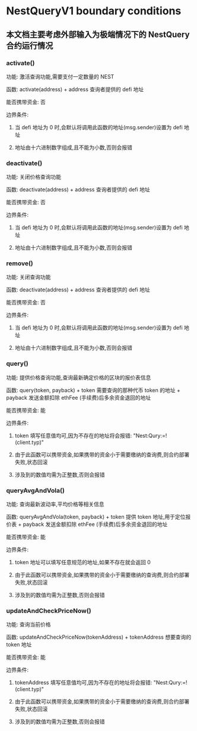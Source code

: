 # NestQueryV1 boundary conditions

## 本文档主要考虑外部输入为极端情况下的 NestQuery 合约运行情况

### activate()
功能: 激活查询功能,需要支付一定数量的 NEST

函数: activate(address) 
     + address 查询者提供的 defi 地址

能否携带资金: 否

边界条件:
1. 当 defi 地址为 0 时,会默认将调用此函数的地址(msg.sender)设置为 defi 地址

2. 地址由十六进制数字组成,且不能为小数,否则会报错


### deactivate()
功能: 关闭价格查询功能

函数: deactivate(address)
     + address 查询者提供的 defi 地址

能否携带资金: 否

边界条件:
1. 当 defi 地址为 0 时,会默认将调用此函数的地址(msg.sender)设置为 defi 地址

2. 地址由十六进制数字组成,且不能为小数,否则会报错

### remove()
功能: 关闭查询功能

函数: deactivate(address)
     + address 查询者提供的 defi 地址

能否携带资金: 否

边界条件:
1. 当 defi 地址为 0 时,会默认将调用此函数的地址(msg.sender)设置为 defi 地址

2. 地址由十六进制数字组成,且不能为小数,否则会报错


### query()
功能: 提供价格查询功能,查询最新确定价格的区块的报价表信息

函数: query(token, payback)
     + token 需要查询的那种代币 token 的地址
     + payback 发送金额扣除 ethFee (手续费)后多余资金退回的地址

能否携带资金: 能

边界条件:
1. token 填写任意值均可,因为不存在的地址将会报错: "Nest:Qury:=!(client.typ)"

2. 由于此函数可以携带资金,如果携带的资金小于需要缴纳的查询费,则合约部署失败,状态回滚

3. 涉及到的数值均需为正整数,否则会报错


### queryAvgAndVola()
功能: 查询最新波动率,平均价格等相关信息

函数: queryAvgAndVola(token, payback)
     + token 提供 token 地址,用于定位报价表
     + payback 发送金额扣除 ethFee (手续费)后多余资金退回的地址

能否携带资金: 能

边界条件:
1. token 地址可以填写任意规范的地址,如果不存在就会返回 0

2. 由于此函数可以携带资金,如果携带的资金小于需要缴纳的查询费,则合约部署失败,状态回滚

3. 涉及到的数值均需为正整数,否则会报错



### updateAndCheckPriceNow()
功能: 查询当前价格

函数: updateAndCheckPriceNow(tokenAddress) 
     + tokenAddress 想要查询的 token 地址

能否携带资金: 能

边界条件:
1. tokenAddress 填写任意值均可,因为不存在的地址将会报错: "Nest:Qury:=!(client.typ)"

2. 由于此函数可以携带资金,如果携带的资金小于需要缴纳的查询费,则合约部署失败,状态回滚

3. 涉及到的数值均需为正整数,否则会报错